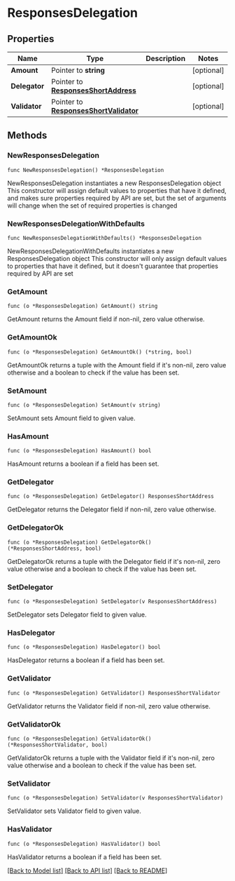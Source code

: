 # ResponsesDelegation

## Properties

Name | Type | Description | Notes
------------ | ------------- | ------------- | -------------
**Amount** | Pointer to **string** |  | [optional] 
**Delegator** | Pointer to [**ResponsesShortAddress**](ResponsesShortAddress.md) |  | [optional] 
**Validator** | Pointer to [**ResponsesShortValidator**](ResponsesShortValidator.md) |  | [optional] 

## Methods

### NewResponsesDelegation

`func NewResponsesDelegation() *ResponsesDelegation`

NewResponsesDelegation instantiates a new ResponsesDelegation object
This constructor will assign default values to properties that have it defined,
and makes sure properties required by API are set, but the set of arguments
will change when the set of required properties is changed

### NewResponsesDelegationWithDefaults

`func NewResponsesDelegationWithDefaults() *ResponsesDelegation`

NewResponsesDelegationWithDefaults instantiates a new ResponsesDelegation object
This constructor will only assign default values to properties that have it defined,
but it doesn't guarantee that properties required by API are set

### GetAmount

`func (o *ResponsesDelegation) GetAmount() string`

GetAmount returns the Amount field if non-nil, zero value otherwise.

### GetAmountOk

`func (o *ResponsesDelegation) GetAmountOk() (*string, bool)`

GetAmountOk returns a tuple with the Amount field if it's non-nil, zero value otherwise
and a boolean to check if the value has been set.

### SetAmount

`func (o *ResponsesDelegation) SetAmount(v string)`

SetAmount sets Amount field to given value.

### HasAmount

`func (o *ResponsesDelegation) HasAmount() bool`

HasAmount returns a boolean if a field has been set.

### GetDelegator

`func (o *ResponsesDelegation) GetDelegator() ResponsesShortAddress`

GetDelegator returns the Delegator field if non-nil, zero value otherwise.

### GetDelegatorOk

`func (o *ResponsesDelegation) GetDelegatorOk() (*ResponsesShortAddress, bool)`

GetDelegatorOk returns a tuple with the Delegator field if it's non-nil, zero value otherwise
and a boolean to check if the value has been set.

### SetDelegator

`func (o *ResponsesDelegation) SetDelegator(v ResponsesShortAddress)`

SetDelegator sets Delegator field to given value.

### HasDelegator

`func (o *ResponsesDelegation) HasDelegator() bool`

HasDelegator returns a boolean if a field has been set.

### GetValidator

`func (o *ResponsesDelegation) GetValidator() ResponsesShortValidator`

GetValidator returns the Validator field if non-nil, zero value otherwise.

### GetValidatorOk

`func (o *ResponsesDelegation) GetValidatorOk() (*ResponsesShortValidator, bool)`

GetValidatorOk returns a tuple with the Validator field if it's non-nil, zero value otherwise
and a boolean to check if the value has been set.

### SetValidator

`func (o *ResponsesDelegation) SetValidator(v ResponsesShortValidator)`

SetValidator sets Validator field to given value.

### HasValidator

`func (o *ResponsesDelegation) HasValidator() bool`

HasValidator returns a boolean if a field has been set.


[[Back to Model list]](../README.md#documentation-for-models) [[Back to API list]](../README.md#documentation-for-api-endpoints) [[Back to README]](../README.md)


